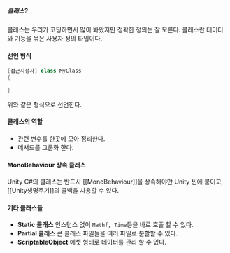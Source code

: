 ##### 클래스?
클래스는 우리가 코딩하면서 많이 봐왔지만 정확한 정의는 잘 모른다.
클래스란 데이터와 기능을 묶은 사용자 정의 타입이다.


#### 선언 형식
```csharp
[접근지정자] class MyClass
{

}
```
위와 같은 형식으로 선언한다.


#### 클래스의 역할
- 관련 변수를 한곳에 모아 정리한다.
- 메서드를 그룹화 한다.



#### MonoBehaviour 상속 클래스
Unity C#의 클래스는 반드시 [[MonoBehaviour]]을 상속해야만 Unity 씬에 붙이고, [[Unity생명주기]]의 콜백을
사용할 수 있다.


#### 기타 클래스들
- **Static 클래스**
	인스턴스 없이 `Mathf, Time`등을 바로 호출 할 수 있다.
- **Partial 클래스**
	큰 클래스 파일들을 여러 파일로 분할할 수 있다.
- **ScriptableObject**
	에셋 형태로 데이터를 관리 할 수 있다.